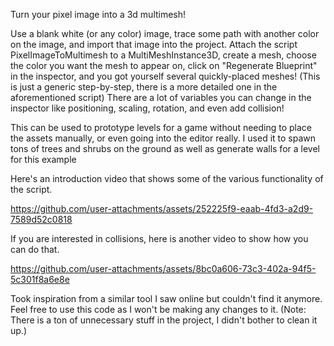 Turn your pixel image into a 3d multimesh!

Use a blank white (or any color) image, trace some path with another color on the image, and import that image into the project. 
Attach the script PixelImageToMultimesh to a MultiMeshInstance3D, create a mesh, choose the color you want the mesh to appear on, click on "Regenerate Blueprint" in the inspector, and you got yourself several quickly-placed meshes!
(This is just a generic step-by-step, there is a more detailed one in the aforementioned script)
There are a lot of variables you can change in the inspector like positioning, scaling, rotation, and even add collision! 

This can be used to prototype levels for a game without needing to place the assets manually, or even going into the editor really. I used it to spawn tons of trees and shrubs on the ground as well as generate walls for a level for this example

Here's an introduction video that shows some of the various functionality of the script.

https://github.com/user-attachments/assets/252225f9-eaab-4fd3-a2d9-7589d52c0818

If you are interested in collisions, here is another video to show how you can do that.

https://github.com/user-attachments/assets/8bc0a606-73c3-402a-94f5-5c301f8a6e8e

Took inspiration from a similar tool I saw online but couldn't find it anymore. Feel free to use this code as I won't be making any changes to it.
(Note: There is a ton of unnecessary stuff in the project, I didn't bother to clean it up.)
